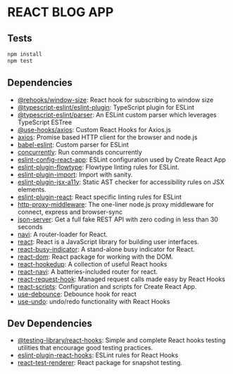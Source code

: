# REACT BLOG APP




## Tests

```sh
npm install
npm test
```

## Dependencies

- [@rehooks/window-size](https://ghub.io/@rehooks/window-size): React hook for subscribing to window size
- [@typescript-eslint/eslint-plugin](https://ghub.io/@typescript-eslint/eslint-plugin): TypeScript plugin for ESLint
- [@typescript-eslint/parser](https://ghub.io/@typescript-eslint/parser): An ESLint custom parser which leverages TypeScript ESTree
- [@use-hooks/axios](https://ghub.io/@use-hooks/axios): Custom React Hooks for Axios.js
- [axios](https://ghub.io/axios): Promise based HTTP client for the browser and node.js
- [babel-eslint](https://ghub.io/babel-eslint): Custom parser for ESLint
- [concurrently](https://ghub.io/concurrently): Run commands concurrently
- [eslint-config-react-app](https://ghub.io/eslint-config-react-app): ESLint configuration used by Create React App
- [eslint-plugin-flowtype](https://ghub.io/eslint-plugin-flowtype): Flowtype linting rules for ESLint.
- [eslint-plugin-import](https://ghub.io/eslint-plugin-import): Import with sanity.
- [eslint-plugin-jsx-a11y](https://ghub.io/eslint-plugin-jsx-a11y): Static AST checker for accessibility rules on JSX elements.
- [eslint-plugin-react](https://ghub.io/eslint-plugin-react): React specific linting rules for ESLint
- [http-proxy-middleware](https://ghub.io/http-proxy-middleware): The one-liner node.js proxy middleware for connect, express and browser-sync
- [json-server](https://ghub.io/json-server): Get a full fake REST API with zero coding in less than 30 seconds
- [navi](https://ghub.io/navi): A router-loader for React.
- [react](https://ghub.io/react): React is a JavaScript library for building user interfaces.
- [react-busy-indicator](https://ghub.io/react-busy-indicator): A stand-alone busy indicator for React.
- [react-dom](https://ghub.io/react-dom): React package for working with the DOM.
- [react-hookedup](https://ghub.io/react-hookedup): A collection of useful React hooks
- [react-navi](https://ghub.io/react-navi): A batteries-included router for react.
- [react-request-hook](https://ghub.io/react-request-hook): Managed request calls made easy by React Hooks
- [react-scripts](https://ghub.io/react-scripts): Configuration and scripts for Create React App.
- [use-debounce](https://ghub.io/use-debounce): Debounce hook for react
- [use-undo](https://ghub.io/use-undo): undo/redo functionality with React Hooks

## Dev Dependencies

- [@testing-library/react-hooks](https://ghub.io/@testing-library/react-hooks): Simple and complete React hooks testing utilities that encourage good testing practices.
- [eslint-plugin-react-hooks](https://ghub.io/eslint-plugin-react-hooks): ESLint rules for React Hooks
- [react-test-renderer](https://ghub.io/react-test-renderer): React package for snapshot testing.

